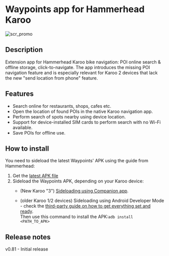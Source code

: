 # **Waypoints** app for Hammerhead Karoo

![scr_promo](https://github.com/user-attachments/assets/86102699-c721-4e09-a4a6-bebeafb6c89d)

## Description
Extension app for Hammerhead Karoo bike navigation: POI online search & offline storage, click-to-navigate.
The app introduces the missing POI navigation feature and is especially relevant for Karoo 2 devices that lack the new "send location from phone" feature.

## Features
* Search online for restaurants, shops, cafes etc.
* Open the location of found POIs in the native Karoo navigation app.
* Perform search of spots nearby using device location.
* Support for device-installed SIM cards to perform search with no Wi-Fi available.
* Save POIs for offline use.

## How to install
You need to sideload the latest Waypoints' APK using the guide from Hammerhead:
1. Get the [latest APK file](https://github.com/dimskiy/WaypointsKaroo/releases/latest/download/app-release.apk)
2. Sideload the Waypoints APK, depending on your Karoo device:
   * (New Karoo "3") [Sideloading using Companion app](https://support.hammerhead.io/hc/en-us/articles/31576497036827-Companion-App-Sideloading).
   
   * (older Karoo 1/2 devices) Sideloading using Android Developer Mode - check the [third-party guide on how to get everything set and ready](https://www.dcrainmaker.com/2021/02/how-to-sideload-android-apps-on-your-hammerhead-karoo-1-karoo-2.html).  
   Then use this command to install the APK:```adb install <PATH_TO_APK>```

## Release notes
v0.81 - Initial release
